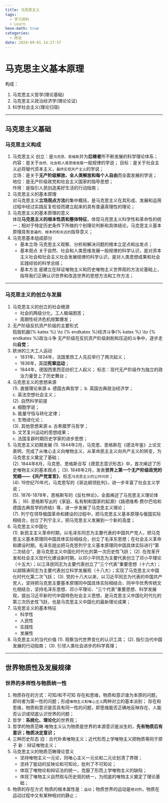 ```yaml
---
title: 马克思主义
tags:
  - 学习资料
  - Learn
hexo-math: true
categories: 
  - 政治
date: 2024-09-01 14:27:57
---
```

# 马克思主义基本原理
构成：
1. 马克思主义哲学(理论基础)  
2. 马克思主义政治经济学(理论论证)
3. 科学社会主义(理论归宿)  
---

## 马克思主义基础  
### 马克思主义构成  
1. 马克思主义
创立：是`马克思、恩格斯`并为**后继者**所不断发展的科学理论体系；     
内容：是关于`自然、社会和人类思维发展`一般规律的学说；
目标：是关于社会主义必将替代资本主义，`最终实现共产主义`的学说；   
立场：是关于**无产阶级解放、全人类解放和每个人自由**而全面发展的学说；   
地位：是无产阶级政党和社会主义国家的指导思想；   
作用：是指引人民创造美好生活的行动指南；    
2. 马克思主义的基本原理  
对马克思主义**立场观点方法**的集中概括，是马克思主义在其形成、发展和运用过程中经过实践反复检验而建立起来的具有普遍真理性的理论；
3. 马克思主义的基本原理的意义  
体现**马克思主义的根本性质和整体特征**，体现马克思主义科学性和革命性的统一；相对于特定历史条件下所做的个别理论判断和具体结论，马克思主义基本原理具有`普遍的、根本的和长远的`指导意义；    
4. 马克思基本组成部分   
    - 基本立场
马克思主义观察、分析和解决问题的根本立足点和出发点；   
    - 基本观点
关于自然、社会和人类思维发展一般规律的科学认识，是对资本主义社会和社会主义社会发展规律的科学认识，是对人类思想成果和社会实践经验的科学总结；   
    - 基本方法
是建立在辩证唯物主义和历史唯物主义世界观的方法论基础上，指导我们正确认识世界和改造世界的思想方法和工作方法；    
---
### 马克思主义的创立与发展 
1. 马克思主义的创立的社会根源  
    - 社会的两级分化，工人极端困苦；  
    - 周期性经济危机频繁爆发；   
2. 无产阶级反抗资产阶级的主要形式  
捣毁机器{% katex %} \to {% endkatex %}经济斗争{% katex %} \to {% endkatex %}政治斗争
无产阶级在反抗资产阶级剥削和压迫的斗争中，逐步走向**自觉**；   
3. 欧洲的三大工人运动    
    - 1831年、1834年，法国里昂工人先后举行了两次起义；  
    - 1836年，英国**宪章运动**；  
    - 1844年，德国西里西亚纺织工人起义；
标志：现代无产阶级作为独立的政治力量登上了历史舞台；   
4. 马克思主义的思想来源  
   (1). 直接理论来源
a. 德国古典哲学；
b. 英国古典政治经济学；   
c. 英法空想社会主义；   
   (2). 自然科学前提   
a. 细胞学说；  
b. 能量守恒与转化定律；  
c. 生物进化论；   
   (3). 其他思想来源
a. 古希腊罗马哲学；  
b. 文艺复兴运动的思想成果；  
c. 法国复辟时期历史学家的进步思想；
5. 马克思主义初期发展
   (1). 1844年2月，马克思、恩格斯在《德法年鉴》上论文表明，完成了从唯心主义向唯物主义，从革命民主主义向共产主义的转变，为马克思主义奠定了基础；   
   (2). 1844年8月，马克思、恩格斯合写《德意志意识形态》中，首次阐述了历史唯物主义的基本观点；
   (3). 1848年2月，发表**世界上第一个无产阶级政党的党纲——《共产党宣言》**，标志`马克思主义的公开问世`；   
   (4). 19世纪70年代，马克思写的《哥达纲领批判》，进一步丰富了社会主义学说；   
   (5). 1876-1878年，恩格斯写的《反杜林论》，全面阐述了马克思主义理论体系；
   (6). 恩格斯写出的《家庭、私有制和国家的起源》《路德维希·费尔巴哈和德国古典哲学的终结》等，进一步发展了马克思主义理论；  
   (7). 列宁在领导俄国革命和建设的过程中，把马克思主义基本原理与俄国实际相结合，创立了列宁主义，把马克思主义发展到一个新的高度；  
6. 马克思主义中国化   
   (1). 新民主主义革命时期，以毛泽东同志为主要代表的中国共产党人，把马克思主义基本原理同中国具体实际相结合，创立了毛泽东思想；在社会主义革命和建设时期，毛泽东提出把马克思列宁主义基本原理同中国具体实际进行“第二次结合”，是马克思主义中国化时代化的第一次历史性飞跃；
   (2). 在改革开发和社会主义现代化建设新时期，以邓小平同志为主要代表创立了邓小平理论（十五大）；以江泽民同志为主要代表创立了“三个代表”重要思想（十六大）；以胡锦涛同志为主要代表创立科学发展观（十八大）；实现了马克思主义中国化时代化第二次飞跃；
   (3). 党的十八大以来，以习近平同志为代表的中国共产党人，坚持把马克思主要基本原理同中国具体实际相结合、同中华优秀传统文化相结合，坚持毛泽东思想、邓小平理论、“三个代表”重要思想、科学发展观，提出习近平新时代中国特色社会主义思想，是马克思主义中国化时代化的第三次历史性飞跃，也是马克思主义中国化的最新理论成果；
7. 马克思主义的基本特征  
    - 科学性
    - 人民性
    - 实践性
    - 发展性
8. 马克思主义的当代价值
   (1). 观察当代世界变化的认识工具；
   (2). 指引当代中国发展的行动指南；
   (3). 引领人类社会进步的科学真理；
---

## 世界物质性及发展规律
### 世界的多样性与物质统一性
1. 物质存在的方式：可知/和不可知
存在和思维，物质和意识谁为本原的问题，即何者为第一性的问题；形成`唯物主义和唯心主义`两种对立的基本派别；
存在和思维，物质和意识是否具有同一性的问题，即思维能否正确地反映存在、人能否认识或彻底认识世界的问题；
2. 哲学：**系统化、理论化**的世界观；
3. 哲学的物质范畴
唯物主义认为物质是世界的本源意识是派生的，**先有物质后有意识；物质决定意识；**
4. 三种历史形态
旧：古代朴素唯物主义；近代形而上学唯物主义把物质等同于原子
新：辩证唯物主义；
5. 马克思主义的物质范畴理论意义
   - 坚持唯物主义一元论，同唯心主义一元论和二元论划清了界限；
   - 坚持了能动的反映论和可知论，批判了不可知论；
   - 体现了唯物论和辩证法的统一，克服了形而上学唯物主义的缺陷；
   - 体现了唯物主义自然观与历史观的统一，为彻底的唯物主义奠定了理论基础；
6. 物质的存在方式
物质的根本属性是：`运动`；物质世界的运动是`绝对的`，物质在运动过程中又有某种相对的静止；



